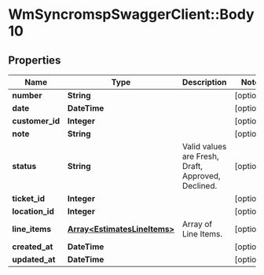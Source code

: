 # WmSyncromspSwaggerClient::Body10

## Properties
Name | Type | Description | Notes
------------ | ------------- | ------------- | -------------
**number** | **String** |  | [optional] 
**date** | **DateTime** |  | [optional] 
**customer_id** | **Integer** |  | [optional] 
**note** | **String** |  | [optional] 
**status** | **String** | Valid values are Fresh, Draft, Approved, Declined. | [optional] 
**ticket_id** | **Integer** |  | [optional] 
**location_id** | **Integer** |  | [optional] 
**line_items** | [**Array&lt;EstimatesLineItems&gt;**](EstimatesLineItems.md) | Array of Line Items. | [optional] 
**created_at** | **DateTime** |  | [optional] 
**updated_at** | **DateTime** |  | [optional] 

